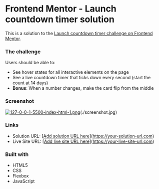 # Frontend Mentor - Launch countdown timer solution

This is a solution to the [Launch countdown timer challenge on Frontend Mentor](https://www.frontendmentor.io/challenges/launch-countdown-timer-N0XkGfyz-). 

### The challenge

Users should be able to:

- See hover states for all interactive elements on the page
- See a live countdown timer that ticks down every second (start the count at 14 days)
- **Bonus**: When a number changes, make the card flip from the middle

### Screenshot

[![127-0-0-1-5500-index-html-1.png](https://i.postimg.cc/J4GpCPpZ/127-0-0-1-5500-index-html-1.png)](https://postimg.cc/ppMfDYbL)(./screenshot.jpg)

### Links

- Solution URL: [[Add solution URL here](https://github.com/OlgaBorodchak/Countdown-Timer.git)](https://your-solution-url.com)
- Live Site URL: [[Add live site URL here](https://olgaborodchak.github.io/Countdown-Timer/)](https://your-live-site-url.com)

### Built with

- HTML5 
- CSS
- Flexbox
- JavaScript
